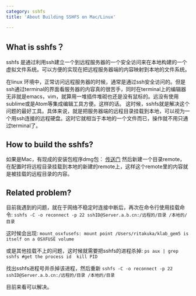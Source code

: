 ```yaml
---
category: sshfs
title: 'About Building SSHFS on Mac/Linux'

---
```


## What is sshfs？

sshfs 是通过利用ssh建立一个到远程服务器的一个安全访问来在本地构建的一个虚拟文件系统。可以方便的实现在把远程服务器端的内容映射到本地的文件系统。

在linux 环境中，正常访问远程服务器的时候，通常是通过ssh安全访问的。但是ssh通过terminal的界面看服务器的内容真的很苦手，同时在terminal上的编辑器无非就是emacs，vim，就算用一堆插件堆砌也还是没有鼠标的。远没有使用sublime或是Atom等集成编辑工具方便。这样的话。 这时候，sshfs就是解决这个问题的最好工具。具体来说，就是把服务器端的远程目录挂载到本地，可以视为一个用ssh连接的远程硬盘。这时它就相当于本地的一个文件而已，操作就不用只通过terminal了。

## How to build the sshfs?

如果是Mac，有现成的安装包程序dmg包：
[传送门]( https://code.google.com/archive/p/macfuse/downloads )
然后新建一个目录remote，在配置时将远程目录挂载到本地的新建的remote上，这样这个remote里的内容就是被挂载的远程目录的内容。

## Related problem?

目前我遇到的问题，就在于网络不稳定时连接中断后，再次在命令行使用挂载命令: `sshfs -C -o reconnect -p 22 sshID@Server.a.b.cn:/远程的/目录 /本地的/目录
`

这时候会出现: `mount_osxfusefs: mount point /Users/ritakuka/klab_gem5 is itself on a OSXFUSE volume
`

或是其他挂载不上的问题，这时候就需要把sshfs的进程杀掉:
`ps aux | grep sshfs #get the process id 
kill PID
`

找出sshfs进程号并杀掉该进程，然后重新 `sshfs -C -o reconnect -p 22 sshID@Server.a.b.cn:/远程的/目录 /本地的/目录`

目前来看可以解决。
